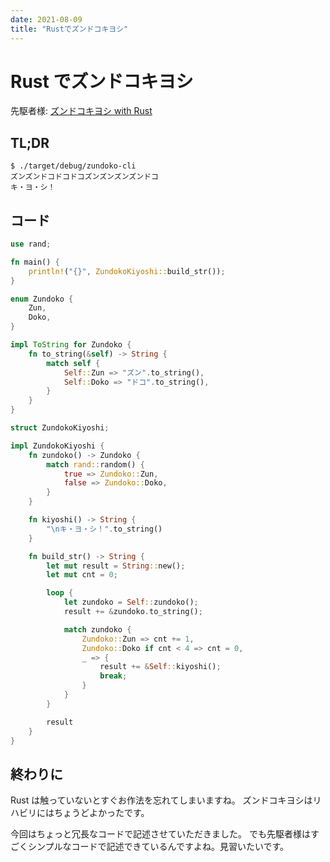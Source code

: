 ```yaml
---
date: 2021-08-09
title: "Rustでズンドコキヨシ"
---
```


# Rust でズンドコキヨシ

先駆者様: [ズンドコキヨシ with Rust](https://qiita.com/tatsuya6502/items/aea38af7fcfb912c3aff)

## TL;DR

```console
$ ./target/debug/zundoko-cli
ズンズンドコドコドコズンズンズンズンドコ
キ・ヨ・シ！
```

## コード

```rust:main.rs
use rand;

fn main() {
    println!("{}", ZundokoKiyoshi::build_str());
}

enum Zundoko {
    Zun,
    Doko,
}

impl ToString for Zundoko {
    fn to_string(&self) -> String {
        match self {
            Self::Zun => "ズン".to_string(),
            Self::Doko => "ドコ".to_string(),
        }
    }
}

struct ZundokoKiyoshi;

impl ZundokoKiyoshi {
    fn zundoko() -> Zundoko {
        match rand::random() {
            true => Zundoko::Zun,
            false => Zundoko::Doko,
        }
    }

    fn kiyoshi() -> String {
        "\nキ・ヨ・シ！".to_string()
    }

    fn build_str() -> String {
        let mut result = String::new();
        let mut cnt = 0;

        loop {
            let zundoko = Self::zundoko();
            result += &zundoko.to_string();

            match zundoko {
                Zundoko::Zun => cnt += 1,
                Zundoko::Doko if cnt < 4 => cnt = 0,
                _ => {
                    result += &Self::kiyoshi();
                    break;
                }
            }
        }

        result
    }
}
```

## 終わりに

Rust は触っていないとすぐお作法を忘れてしまいますね。
ズンドコキヨシはリハビリにはちょうどよかったです。

今回はちょっと冗長なコードで記述させていただきました。
でも先駆者様はすごくシンプルなコードで記述できているんですよね。見習いたいです。
